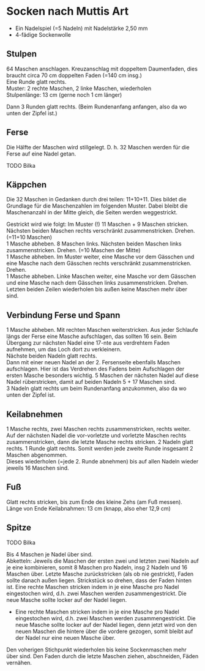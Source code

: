 # Socken nach Muttis Art

* Ein Nadelspiel (=5 Nadeln) mit Nadelstärke 2,50 mm
* 4-fädige Sockenwolle

## Stulpen

64 Maschen anschlagen. Kreuzanschlag mit doppeltem Daumenfaden, dies braucht circa 70 cm doppelten Faden (=140 cm insg.)  
Eine Runde glatt rechts.  
Muster: 2 rechte Maschen, 2 linke Maschen, wiederholen  
Stulpenlänge: 13 cm (gerne noch 1 cm länger)

Dann 3 Runden glatt rechts. (Beim Rundenanfang anfangen, also da wo unten der Zipfel ist.)

## Ferse

Die Hälfte der Maschen wird stillgelegt. D. h. 32 Maschen werden für die Ferse auf eine Nadel getan.

TODO Bilka

## Käppchen

Die 32 Maschen in Gedanken durch drei teilen: 11+10+11. Dies bildet die Grundlage für die Maschenzahlen im folgenden Muster. Dabei bleibt die Maschenanzahl in der Mitte gleich, die Seiten werden weggestrickt.

Gestrickt wird wie folgt:
Im Muster (!) 11 Maschen + 9 Maschen stricken. Nächsten beiden Maschen rechts verschränkt zusammenstricken. Drehen. (=11+10 Maschen)  
1 Masche abheben. 8 Maschen links. Nächsten beiden Maschen links zusammenstricken. Drehen. (=10 Maschen der Mitte)  
1 Masche abheben. Im Muster weiter, eine Masche vor dem Gässchen und eine Masche nach dem Gässchen rechts verschränkt zusammenstricken. Drehen.  
1 Masche abheben. Linke Maschen weiter, eine Masche vor dem Gässchen und eine Masche nach dem Gässchen links zusammenstricken. Drehen.  
Letzten beiden Zeilen wiederholen bis außen keine Maschen mehr über sind.

## Verbindung Ferse und Spann

1 Masche abheben. Mit rechten Maschen weiterstricken. Aus jeder Schlaufe längs der Ferse eine Masche aufschlagen, das sollten 16 sein. Beim Übergang zur nächsten Nadel eine 17-nte aus verdrehtem Faden aufnehmen, um das Loch dort zu verkleinern.  
Nächste beiden Nadeln glatt rechts.  
Dann mit einer neuen Nadel an der 2. Fersenseite ebenfalls Maschen aufschlagen. Hier ist das Verdrehen des Fadens beim Aufschlagen der ersten Masche besonders wichtig. 5 Maschen der nächsten Nadel auf diese Nadel rüberstricken, damit auf beiden Nadeln 5 + 17 Maschen sind.  
3 Nadeln glatt rechts um beim Rundenanfang anzukommen, also da wo unten der Zipfel ist.

## Keilabnehmen

1 Masche rechts, zwei Maschen rechts zusammenstricken, rechts weiter. Auf der nächsten Nadel die vor-vorletzte und vorletzte Maschen rechts zusammenstricken, dann die letzte Masche rechts stricken. 2 Nadeln glatt rechts. 1 Runde glatt rechts. Somit werden jede zweite Runde insgesamt 2 Maschen abgenommen.  
Dieses wiederholen (=jede 2. Runde abnehmen) bis auf allen Nadeln wieder jeweils 16 Maschen sind.

## Fuß

Glatt rechts stricken, bis zum Ende des kleine Zehs (am Fuß messen).  
Länge von Ende Keilabnahmen: 13 cm (knapp, also eher 12,9 cm)

## Spitze

TODO Bilka

Bis 4 Maschen je Nadel über sind.  
Abketteln: Jeweils die Maschen der ersten zwei und letzten zwei Nadeln auf je eine kombinieren, somit 8 Maschen pro Nadeln, insg 2 Nadeln und 16 Maschen über. Letzte Masche zurückstricken (als ob nie gestrickt), Faden sollte danach außen liegen. Strickstück so drehen, dass der Faden hinten ist. Eine rechte Maschen stricken indem in je eine Masche pro Nadel eingestochen wird, d.h. zwei Maschen werden zusammengestrickt. Die neue Masche sollte locker auf der Nadel liegen. 

* Eine rechte Maschen stricken indem in je eine Masche pro Nadel eingestochen wird, d.h. zwei Maschen werden zusammengestrickt. Die neue Masche sollte locker auf der Nadel liegen, denn jetzt wird von den neuen Maschen die hintere über die vordere gezogen, somit bleibt auf der Nadel nur eine neuen Masche über.

Den voherigen Stichpunkt wiederholen bis keine Sockenmaschen mehr über sind. Den Faden durch die letzte Maschen ziehen, abschneiden, Fäden vernähen.
